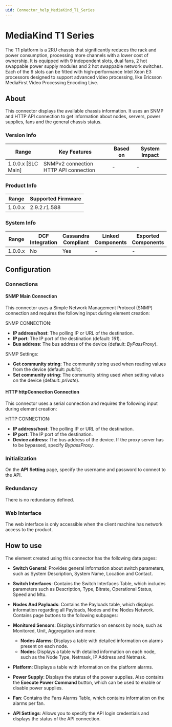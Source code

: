 ```yaml
---
uid: Connector_help_MediaKind_T1_Series
---
```


# MediaKind T1 Series

The T1 platform is a 2RU chassis that significantly reduces the rack and power consumption, processing more channels with a lower cost of ownership. It is equipped with 9 independent slots, dual fans, 2 hot swappable power supply modules and 2 hot swappable network switches. Each of the 9 slots can be fitted with high-performance Intel Xeon E3 processors designed to support advanced video processing, like Ericsson MediaFirst Video Processing Encoding Live.

## About

This connector displays the available chassis information. It uses an SNMP and HTTP API connection to get information about nodes, servers, power supplies, fans and the general chassis status.

### Version Info

| **Range**            | **Key Features**                      | **Based on** | **System Impact** |
|----------------------|---------------------------------------|--------------|-------------------|
| 1.0.0.x \[SLC Main\] | SNMPv2 connection HTTP API connection | \-           | \-                |

### Product Info

| **Range** | **Supported Firmware** |
|-----------|------------------------|
| 1.0.0.x   | 2.9.2.r1.588           |

### System Info

| **Range** | **DCF Integration** | **Cassandra Compliant** | **Linked Components** | **Exported Components** |
|-----------|---------------------|-------------------------|-----------------------|-------------------------|
| 1.0.0.x   | No                  | Yes                     | \-                    | \-                      |

## Configuration

### Connections

#### SNMP Main Connection

This connector uses a Simple Network Management Protocol (SNMP) connection and requires the following input during element creation:

SNMP CONNECTION:

- **IP address/host**: The polling IP or URL of the destination.
- **IP port**: The IP port of the destination (default: *161*).
- **Bus address**: The bus address of the device (default: *ByPassProxy*).

SNMP Settings:

- **Get community string**: The community string used when reading values from the device (default: *public*).
- **Set community string**: The community string used when setting values on the device (default: *private*).

#### HTTP httpConnection Connection

This connector uses a serial connection and requires the following input during element creation:

HTTP CONNECTION:

- **IP address/host**: The polling IP or URL of the destination.
- **IP port**: The IP port of the destination.
- **Device address**: The bus address of the device. If the proxy server has to be bypassed, specify *BypassProxy*.

### Initialization

On the **API** **Setting** page, specify the username and password to connect to the API.

### Redundancy

There is no redundancy defined.

### Web Interface

The web interface is only accessible when the client machine has network access to the product.

## How to use

The element created using this connector has the following data pages:

- **Switch General**: Provides general information about switch parameters, such as System Description, System Name, Location and Contact.

- **Switch Interfaces**: Contains the Switch Interfaces Table, which includes parameters such as Description, Type, Bitrate, Operational Status, Speed and Mtu.

- **Nodes And Payloads**: Contains the Payloads table, which displays information regarding all Payloads, Nodes and the Nodes Network. Contains page buttons to the following subpages:

- **Monitored Sensors**: Displays information on sensors by node, such as Monitored, Unit, Aggregation and more.
  - **Nodes Alarms**: Displays a table with detailed information on alarms present on each node.
  - **Nodes**: Displays a table with detailed information on each node, such as the Node Type, Netmask, IP Address and Netmask.

- **Platform**: Displays a table with information on the platform alarms.

- **Power Supply**: Displays the status of the power supplies. Also contains the **Execute Power Command** button, which can be used to enable or disable power supplies.

- **Fan**: Contains the Fans Alarms Table, which contains information on the alarms per fan.

- **API Settings**: Allows you to specify the API login credentials and displays the status of the API connection.
